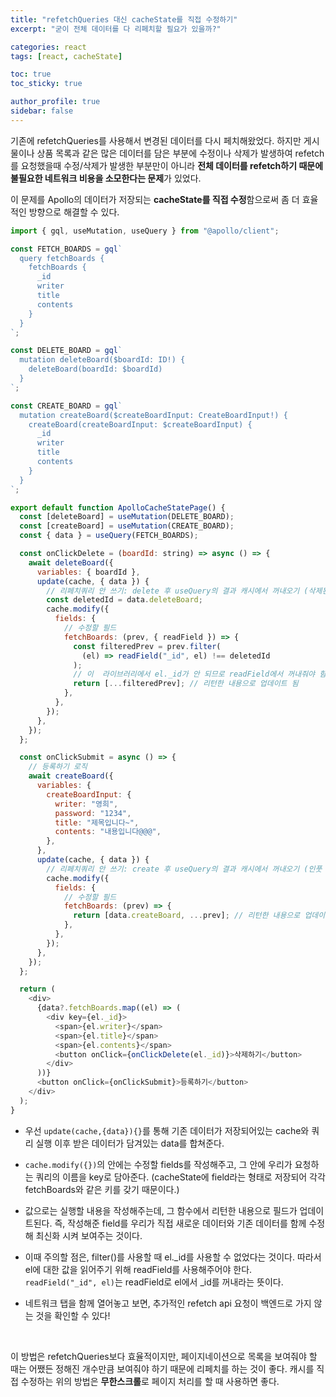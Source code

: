 ```yaml
---
title: "refetchQueries 대신 cacheState를 직접 수정하기"
excerpt: "굳이 전체 데이터를 다 리페치할 필요가 있을까?"

categories: react
tags: [react, cacheState]

toc: true
toc_sticky: true

author_profile: true
sidebar: false
---
```


기존에 refetchQueries를 사용해서 변경된 데이터를 다시 페치해왔었다. 하지만 게시물이나 상품 목록과 같은 많은 데이터를 담은 부분에 수정이나 삭제가 발생하여 refetch를 요청했을때 수정/삭제가 발생한 부분만이 아니라 **전체 데이터를 refetch하기 때문에 불필요한 네트워크 비용을 소모한다는 문제**가 있었다. <br>

이 문제를 Apollo의 데이터가 저장되는 **cacheState를 직접 수정**함으로써 좀 더 효율적인 방향으로 해결할 수 있다.

```js
import { gql, useMutation, useQuery } from "@apollo/client";

const FETCH_BOARDS = gql`
  query fetchBoards {
    fetchBoards {
      _id
      writer
      title
      contents
    }
  }
`;

const DELETE_BOARD = gql`
  mutation deleteBoard($boardId: ID!) {
    deleteBoard(boardId: $boardId)
  }
`;

const CREATE_BOARD = gql`
  mutation createBoard($createBoardInput: CreateBoardInput!) {
    createBoard(createBoardInput: $createBoardInput) {
      _id
      writer
      title
      contents
    }
  }
`;

export default function ApolloCacheStatePage() {
  const [deleteBoard] = useMutation(DELETE_BOARD);
  const [createBoard] = useMutation(CREATE_BOARD);
  const { data } = useQuery(FETCH_BOARDS);

  const onClickDelete = (boardId: string) => async () => {
    await deleteBoard({
      variables: { boardId },
      update(cache, { data }) {
        // 리페치쿼리 안 쓰기: delete 후 useQuery의 결과 캐시에서 꺼내오기 (삭제된 게시글의 id)
        const deletedId = data.deleteBoard;
        cache.modify({
          fields: {
            // 수정할 필드
            fetchBoards: (prev, { readField }) => {
              const filteredPrev = prev.filter(
                (el) => readField("_id", el) !== deletedId
              );
              // 이  라이브러리에서 el._id가 안 되므로 readField에서 꺼내줘야 함
              return [...filteredPrev]; // 리턴한 내용으로 업데이트 됨
            },
          },
        });
      },
    });
  };

  const onClickSubmit = async () => {
    // 등록하기 로직
    await createBoard({
      variables: {
        createBoardInput: {
          writer: "영희",
          password: "1234",
          title: "제목입니다~",
          contents: "내용입니다@@@",
        },
      },
      update(cache, { data }) {
        // 리페치쿼리 안 쓰기: create 후 useQuery의 결과 캐시에서 꺼내오기 (인풋 객체)
        cache.modify({
          fields: {
            // 수정할 필드
            fetchBoards: (prev) => {
              return [data.createBoard, ...prev]; // 리턴한 내용으로 업데이트 됨: [지금 등록한 글, ...이전 글들(가장 최신글, 그 다음글, ...)]
            },
          },
        });
      },
    });
  };

  return (
    <div>
      {data?.fetchBoards.map((el) => (
        <div key={el._id}>
          <span>{el.writer}</span>
          <span>{el.title}</span>
          <span>{el.contents}</span>
          <button onClick={onClickDelete(el._id)}>삭제하기</button>
        </div>
      ))}
      <button onClick={onClickSubmit}>등록하기</button>
    </div>
  );
}
```

- 우선 `update(cache,{data}){}`를 통해 기존 데이터가 저장되어있는 cache와 쿼리 실행 이후 받은 데이터가 담겨있는 data를 합쳐준다.

- `cache.modify({})`의 안에는 수정할 fields를 작성해주고, 그 안에 우리가 요청하는 쿼리의 이름을 key로 담아준다. (cacheState에 field라는 형태로 저장되어 각각 fetchBoards와 같은 키를 갖기 때문이다.)

- 값으로는 실행할 내용을 작성해주는데, 그 함수에서 리턴한 내용으로 필드가 업데이트된다. 즉, 작성해준 field를 우리가 직접 새로운 데이터와 기존 데이터를 함께 수정해 최신화 시켜 보여주는 것이다.

- 이때 주의할 점은, filter()를 사용할 때 el.\_id를 사용할 수 없었다는 것이다. 따라서 el에 대한 값을 읽어주기 위해 readField를 사용해주어야 한다. `readField("_id", el)`는 readField로 el에서 \_id를 꺼내라는 뜻이다.

- 네트워크 탭을 함께 열어놓고 보면, 추가적인 refetch api 요청이 백엔드로 가지 않는 것을 확인할 수 있다!

<br>

이 방법은 refetchQueries보다 효율적이지만, 페이지네이션으로 목록을 보여줘야 할 때는 어쨌든 정해진 개수만큼 보여줘야 하기 때문에 리페치를 하는 것이 좋다. 캐시를 직접 수정하는 위의 방법은 **무한스크롤**로 페이지 처리를 할 때 사용하면 좋다.
